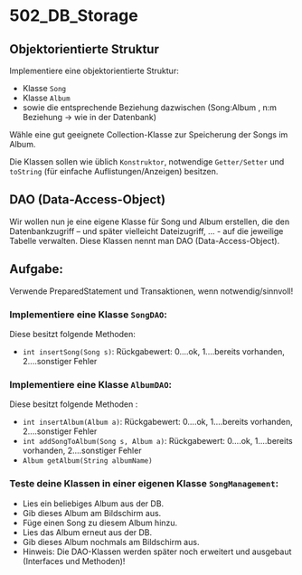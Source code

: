 # 502_DB_Storage

## Objektorientierte Struktur
Implementiere eine objektorientierte Struktur:
- Klasse ```Song```
- Klasse ```Album```
- sowie  die entsprechende Beziehung dazwischen (Song:Album , n:m Beziehung -> wie in der Datenbank)

Wähle eine gut geeignete Collection-Klasse zur Speicherung der Songs im Album. 

Die Klassen sollen wie üblich ```Konstruktor```, notwendige ```Getter/Setter``` und ```toString``` (für einfache Auflistungen/Anzeigen) besitzen.


## DAO (Data-Access-Object)
Wir wollen nun je eine eigene Klasse für Song und Album erstellen, die den Datenbankzugriff – und später vielleicht Dateizugriff, ... - auf die jeweilige Tabelle verwalten. Diese Klassen nennt man DAO (Data-Access-Object).

## Aufgabe:
Verwende PreparedStatement und Transaktionen, wenn notwendig/sinnvoll!

### Implementiere eine Klasse ```SongDAO```:
Diese besitzt folgende Methoden:
- ```int insertSong(Song s)```: Rückgabewert: 0....ok, 1....bereits vorhanden, 2....sonstiger Fehler

### Implementiere eine Klasse ```AlbumDAO```:
Diese besitzt folgende Methoden :
- ```int insertAlbum(Album a)```: Rückgabewert: 0....ok, 1....bereits vorhanden, 2....sonstiger Fehler
- ```int addSongToAlbum(Song s, Album a)```: Rückgabewert: 0....ok, 1....bereits vorhanden, 2....sonstiger Fehler
- ```Album getAlbum(String albumName)```


### Teste deine Klassen in einer eigenen Klasse ```SongManagement```:
- Lies ein beliebiges Album aus der DB.
- Gib dieses Album am Bildschirm aus.
- Füge einen Song zu diesem Album hinzu.
- Lies das Album erneut aus der DB.
- Gib dieses Album nochmals am Bildschirm aus.
- Hinweis: Die DAO-Klassen werden später noch erweitert und ausgebaut (Interfaces und Methoden)!
